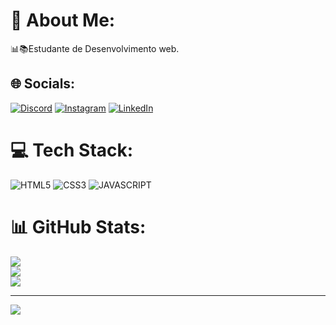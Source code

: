 # 💫 About Me:
📊📚Estudante de Desenvolvimento web.


## 🌐 Socials:
[![Discord](https://img.shields.io/badge/Discord-%237289DA.svg?logo=discord&logoColor=white)](https://discord.gg/thallysonfq#7302) [![Instagram](https://img.shields.io/badge/Instagram-%23E4405F.svg?logo=Instagram&logoColor=white)](https://instagram.com/@thallysonfq) [![LinkedIn](https://img.shields.io/badge/LinkedIn-%230077B5.svg?logo=linkedin&logoColor=white)](https://www.linkedin.com/in/thallyson-freire-90463321a/) 

# 💻 Tech Stack:
![HTML5](https://img.shields.io/badge/html5-%23E34F26.svg?style=for-the-badge&logo=html5&logoColor=white) ![CSS3](https://img.shields.io/badge/css3-%231572B6.svg?style=for-the-badge&logo=css3&logoColor=white) ![JAVASCRIPT](https://img.shields.io/badge/javascript-%23323330.svg?style=for-the-badge&logo=javascript&logoColor=%23F7DF1E)
# 📊 GitHub Stats:
![](https://github-readme-stats.vercel.app/api?username=thallysonfq&theme=midnight-purple&hide_border=false&include_all_commits=false&count_private=false)<br/>
![](https://github-readme-streak-stats.herokuapp.com/?user=thallysonfq&theme=midnight-purple&hide_border=false)<br/>
![](https://github-readme-stats.vercel.app/api/top-langs/?username=thallysonfq&theme=midnight-purple&hide_border=false&include_all_commits=false&count_private=false&layout=compact)

---
[![](https://visitcount.itsvg.in/api?id=thallysonfq&icon=0&color=0)](https://visitcount.itsvg.in)

<!-- Proudly created with GPRM ( https://gprm.itsvg.in ) -->
